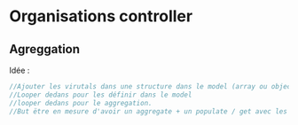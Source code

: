 # Organisations controller

## Agreggation

Idée : 
```javascript
//Ajouter les virutals dans une structure dans le model (array ou object avec nom + valeur
//Looper dedans pour les définir dans le model
//looper dedans pour le aggregation.
//But ëtre en mesure d'avoir un aggregate + un populate / get avec les même info.
```